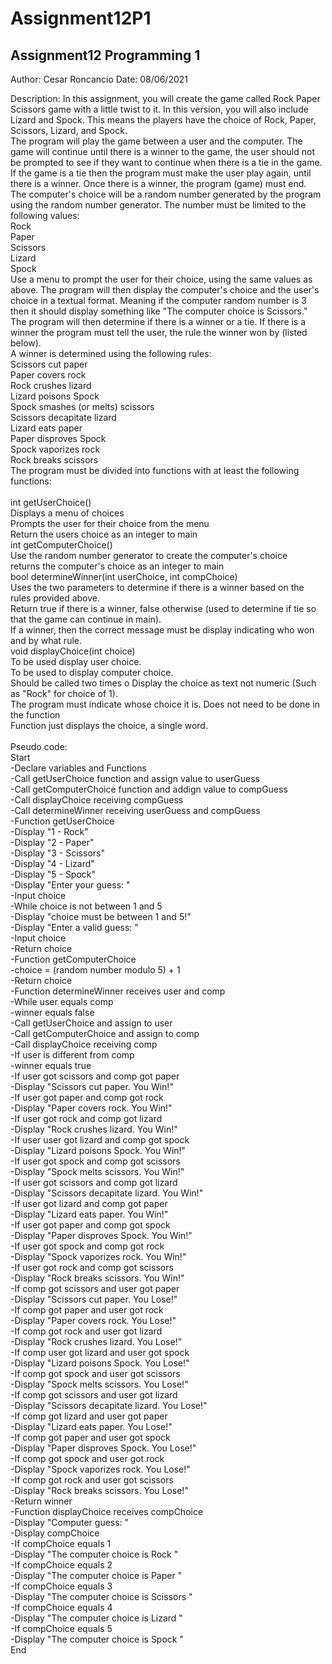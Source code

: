 # Assignment12P1
Assignment12 Programming 1
----------------------------------------------------------------------
Author: Cesar Roncancio
Date:   08/06/2021

Description:
In this assignment, you will create the game called Rock Paper Scissors game with a little twist to it. In this version, you will also include Lizard and Spock. This means the players have the choice of Rock, Paper, Scissors, Lizard, and Spock.
<br>
The program will play the game between a user and the computer. The game will continue until there is a winner to the game, the user should not be prompted to see if they want to continue when there is a tie in the game. If the game is a tie then the program must make the user play again, until there is a winner. Once there is a winner, the program (game) must end.
<br>
The computer's choice will be a random number generated by the program using the random number generator. The number must be limited to the following values:
<br>
Rock <br>
Paper <br>
Scissors <br>
Lizard <br>
Spock <br>
Use a menu to prompt the user for their choice, using the same values as above. The program will then display the computer's choice and the user's choice in a textual format. Meaning if the computer random number is 3 then it should display something like "The computer choice is Scissors."
<br>
The program will then determine if there is a winner or a tie. If there is a winner the program must tell the user, the rule the winner won by (listed below).
<br>
A winner is determined using the following rules:
<br>
Scissors cut paper <br>
Paper covers rock <br>
Rock crushes lizard <br>
Lizard poisons Spock <br>
Spock smashes (or melts) scissors <br>
Scissors decapitate lizard <br>
Lizard eats paper <br>
Paper disproves Spock <br>
Spock vaporizes rock <br>
Rock breaks scissors <br>
The program must be divided into functions with at least the following functions:<br>
<br>
int getUserChoice() <br>
Displays a menu of choices <br>
Prompts the user for their choice from the menu <br>
Return the users choice as an integer to main <br>
int getComputerChoice() <br>
Use the random number generator to create the computer's choice <br>
returns the computer's choice as an integer to main <br>
bool determineWinner(int userChoice, int compChoice) <br>
Uses the two parameters to determine if there is a winner based on the rules provided above. <br>
Return true if there is a winner, false otherwise (used to determine if tie so that the game can continue in main). <br>
If a winner, then the correct message must be display indicating who won and by what rule. <br>
void displayChoice(int choice) <br>
To be used display user choice. <br>
To be used to display computer choice. <br>
Should be called two times o Display the choice as text not numeric (Such as "Rock" for choice of 1). <br>
The program must indicate whose choice it is. Does not need to be done in the function <br>
Function just displays the choice, a single word. <br>
<br>
Pseudo code: <br>
   Start <br>
	-Declare variables and Functions <br>
	-Call getUserChoice function and assign value to userGuess <br>
	-Call getComputerChoice function and addign value to compGuess <br>
	-Call displayChoice receiving compGuess <br>
	-Call determineWinner receiving userGuess and compGuess <br>
	-Function getUserChoice <br>
	-Display "1 - Rock" <br>
	-Display "2 - Paper" <br>
	-Display "3 - Scissors" <br>
	-Display "4 - Lizard" <br>
	-Display "5 - Spock" <br>
	-Display "Enter your guess: " <br>
	-Input choice <br>
	-While choice is not between 1 and 5 <br>
	-Display "choice must be between 1 and 5!" <br>
	-Display "Enter a valid guess: " <br>
	-Input choice <br>
	-Return choice <br>
	-Function getComputerChoice <br>
	-choice = (random number modulo 5) + 1 <br>
	-Return choice <br>
	-Function determineWinner receives user and comp <br>
	-While user equals comp <br>
	-winner equals false <br>
	-Call getUserChoice and assign to user <br>
	-Call getComputerChoice and assign to comp <br>
	-Call displayChoice receiving comp <br>
	-If user is different from comp <br>
	-winner equals true <br>
	-If user got scissors and comp got paper <br>
	-Display "Scissors cut paper. You Win!" <br>
	-If user got paper and comp got rock <br>
	-Display "Paper covers rock. You Win!" <br>
	-If user got rock and comp got lizard <br>
	-Display "Rock crushes lizard. You Win!" <br>
	-If user user got lizard and comp got spock <br>
	-Display "Lizard poisons Spock. You Win!" <br>
	-If user got spock and comp got scissors <br>
	-Display "Spock melts scissors. You Win!" <br>
	-If user got scissors and comp got lizard <br>
	-Display "Scissors decapitate lizard. You Win!" <br>
	-If user got lizard and comp got paper <br>
	-Display "Lizard eats paper. You Win!" <br>
	-If user got paper and comp got spock <br>
	-Display "Paper disproves Spock. You Win!" <br>
	-If user got spock and comp got rock <br>
	-Display "Spock vaporizes rock. You Win!" <br>
	-If user got rock and comp got scissors <br>
	-Display "Rock breaks scissors. You Win!" <br>
	-If comp got scissors and user got paper <br>
	-Display "Scissors cut paper. You Lose!" <br>
	-If comp got paper and user got rock <br>
	-Display "Paper covers rock. You Lose!" <br>
	-If comp got rock and user got lizard <br>
	-Display "Rock crushes lizard. You Lose!" <br>
	-If comp user got lizard and user got spock <br>
	-Display "Lizard poisons Spock. You Lose!" <br>
	-If comp got spock and user got scissors <br>
	-Display "Spock melts scissors. You Lose!" <br>
	-If comp got scissors and user got lizard <br>
	-Display "Scissors decapitate lizard. You Lose!" <br>
	-If comp got lizard and user got paper <br>
	-Display "Lizard eats paper. You Lose!" <br>
	-If comp got paper and user got spock <br>
	-Display "Paper disproves Spock. You Lose!" <br>
	-If comp got spock and user got rock <br>
	-Display "Spock vaporizes rock. You Lose!" <br>
	-If comp got rock and user got scissors <br>
	-Display "Rock breaks scissors. You Lose!" <br>
	-Return winner <br>
	-Function displayChoice receives compChoice <br>
	-Display "Computer guess: " <br>
	-Display compChoice <br>
	-If compChoice equals 1 <br>
	-Display "The computer choice is Rock " <br>
	-If compChoice equals 2 <br>
	-Display "The computer choice is Paper " <br>
	-If compChoice equals 3 <br>
	-Display "The computer choice is Scissors " <br>
	-If compChoice equals 4 <br>
	-Display "The computer choice is Lizard " <br>
	-If compChoice equals 5 <br>
	-Display "The computer choice is Spock " <br>
   End
